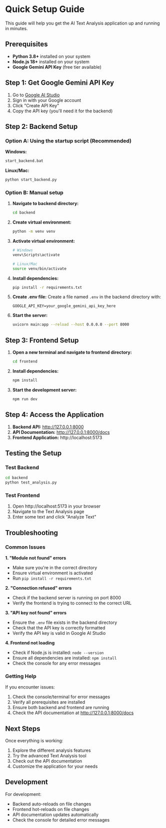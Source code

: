 # Quick Setup Guide

This guide will help you get the AI Text Analysis application up and running in minutes.

## Prerequisites

- **Python 3.8+** installed on your system
- **Node.js 18+** installed on your system
- **Google Gemini API Key** (free tier available)

## Step 1: Get Google Gemini API Key

1. Go to [Google AI Studio](https://makersuite.google.com/app/apikey)
2. Sign in with your Google account
3. Click "Create API Key"
4. Copy the API key (you'll need it for the backend)

## Step 2: Backend Setup

### Option A: Using the startup script (Recommended)

**Windows:**

```bash
start_backend.bat
```

**Linux/Mac:**

```bash
python start_backend.py
```

### Option B: Manual setup

1. **Navigate to backend directory:**

   ```bash
   cd backend
   ```

2. **Create virtual environment:**

   ```bash
   python -m venv venv
   ```

3. **Activate virtual environment:**

   ```bash
   # Windows
   venv\Scripts\activate

   # Linux/Mac
   source venv/bin/activate
   ```

4. **Install dependencies:**

   ```bash
   pip install -r requirements.txt
   ```

5. **Create .env file:**
   Create a file named `.env` in the backend directory with:

   ```
   GOOGLE_API_KEY=your_google_gemini_api_key_here
   ```

6. **Start the server:**
   ```bash
   uvicorn main:app --reload --host 0.0.0.0 --port 8000
   ```

## Step 3: Frontend Setup

1. **Open a new terminal and navigate to frontend directory:**

   ```bash
   cd frontend
   ```

2. **Install dependencies:**

   ```bash
   npm install
   ```

3. **Start the development server:**
   ```bash
   npm run dev
   ```

## Step 4: Access the Application

1. **Backend API:** http://127.0.0.1:8000
2. **API Documentation:** http://127.0.0.1:8000/docs
3. **Frontend Application:** http://localhost:5173

## Testing the Setup

### Test Backend

```bash
cd backend
python test_analysis.py
```

### Test Frontend

1. Open http://localhost:5173 in your browser
2. Navigate to the Text Analysis page
3. Enter some text and click "Analyze Text"

## Troubleshooting

### Common Issues

**1. "Module not found" errors**

- Make sure you're in the correct directory
- Ensure virtual environment is activated
- Run `pip install -r requirements.txt`

**2. "Connection refused" errors**

- Check if the backend server is running on port 8000
- Verify the frontend is trying to connect to the correct URL

**3. "API key not found" errors**

- Ensure the `.env` file exists in the backend directory
- Check that the API key is correctly formatted
- Verify the API key is valid in Google AI Studio

**4. Frontend not loading**

- Check if Node.js is installed: `node --version`
- Ensure all dependencies are installed: `npm install`
- Check the console for any error messages

### Getting Help

If you encounter issues:

1. Check the console/terminal for error messages
2. Verify all prerequisites are installed
3. Ensure both backend and frontend are running
4. Check the API documentation at http://127.0.0.1:8000/docs

## Next Steps

Once everything is working:

1. Explore the different analysis features
2. Try the advanced Text Analysis tool
3. Check out the API documentation
4. Customize the application for your needs

## Development

For development:

- Backend auto-reloads on file changes
- Frontend hot-reloads on file changes
- API documentation updates automatically
- Check the console for detailed error messages
